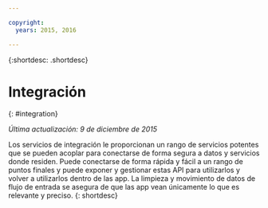 ```yaml
---

copyright:
  years: 2015, 2016

---
```


{:shortdesc: .shortdesc} 

# Integración
{: #integration}

*Última actualización: 9 de diciembre de 2015*

Los servicios de integración le proporcionan un rango de servicios potentes que se pueden acoplar para conectarse de forma segura a datos y servicios donde residen. Puede conectarse de forma rápida y fácil a un rango de puntos finales y puede exponer y gestionar estas API para utilizarlos y volver a utilizarlos dentro de las app. La limpieza y movimiento de datos de flujo de entrada se asegura de que las app vean únicamente lo que es relevante y preciso.
{: shortdesc}


